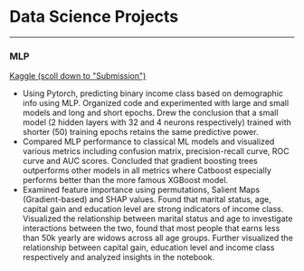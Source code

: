 # Data Science Projects

---

### MLP

[Kaggle (scoll down to "Submission")](https://www.kaggle.com/code/tianyimasf/mlp-alex-ma#Submission)

- Using Pytorch, predicting binary income class based on demographic info using MLP. Organized code and experimented with large and small models and long and short epochs. Drew the conclusion that a small model (2 hidden layers with 32 and 4 neurons respectively) trained with shorter (50) training epochs retains the same predictive power.
- Compared MLP performance to classical ML models and visualized various metrics including confusion matrix, precision-recall curve, ROC curve and AUC scores. Concluded that gradient boosting trees outperforms other models in all metrics where Catboost especially performs better than the more famous XGBoost model. 
- Examined feature importance using permutations, Salient Maps (Gradient-based) and SHAP values. Found that marital status, age, capital gain and education level are strong indicators of income class. Visualized the relationship between marital status and age to investigate interactions between the two, found that most people that earns less than 50k yearly are widows across all age groups. Further visualized the relationship between capital gain, education level and income class respectively and analyzed insights in the notebook.